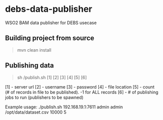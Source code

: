 debs-data-publisher
===================

WSO2 BAM data publisher for DEBS usecase

Building project from source
----------------------------

> mvn clean install

Publishing data
---------------

> sh /publish.sh [1] [2] [3] [4] [5] [6]

[1] - server url
[2] - username
[3] - password
[4] - file location
[5] - count (# of records in file to be published). -1 for ALL records
[6] - # of publishing jobs to run (publishers to be spawned)

Example usage: ./publish.sh 192.168.19.1:7611 admin admin /opt/data/dataset.csv 10000 5
